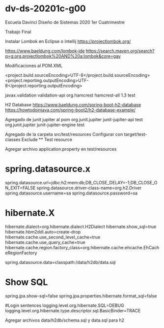 # dv-ds-20201c-g00
Escuela Davinci
Diseño de Sistemas
2020 1er Cuatrimestre

Trabajo Final


Instalar Lombok en Eclipse o Intellij
https://projectlombok.org/

https://www.baeldung.com/lombok-ide
https://search.maven.org/search?q=g:org.projectlombok%20AND%20a:lombok&core=gav

Modificaciones al POM.XML

<project.build.sourceEncoding>UTF-8</project.build.sourceEncoding>
<project.reporting.outputEncoding>UTF-8</project.reporting.outputEncoding>


<!-- https://mvnrepository.com/artifact/javax.validation/validation-api -->
<dependency>
    <groupId>javax.validation</groupId>
    <artifactId>validation-api</artifactId>
</dependency>

<!-- https://mvnrepository.com/artifact/org.hamcrest/hamcrest-all -->
<dependency>
    <groupId>org.hamcrest</groupId>
    <artifactId>hamcrest-all</artifactId>
    <version>1.3</version>
    <scope>test</scope>
</dependency>


H2 Database
https://www.baeldung.com/spring-boot-h2-database
https://howtodoinjava.com/spring-boot2/h2-database-example/

Agregado de junit jupiter al pom
<dependency>
    <groupId>org.junit.jupiter</groupId>
    <artifactId>junit-jupiter-api</artifactId>
    <scope>test</scope>
</dependency>
<dependency>
    <groupId>org.junit.jupiter</groupId>
    <artifactId>junit-jupiter-engine</artifactId>
    <scope>test</scope>
</dependency>

Agregado de la carpeta src/test/resources
Configurar con target/test-classes
Exclude **
Test resource

Agregar archivo application.property en test/resources
# spring.datasource.x
spring.datasource.url=jdbc:h2:mem:db;DB_CLOSE_DELAY=-1;DB_CLOSE_ON_EXIT=FALSE
spring.datasource.driver-class-name=org.h2.Driver
spring.datasource.username=sa
spring.datasource.password=sa

# hibernate.X
hibernate.dialect=org.hibernate.dialect.H2Dialect
hibernate.show_sql=true
hibernate.hbm2ddl.auto=create-drop
hibernate.cache.use_second_level_cache=true
hibernate.cache.use_query_cache=true
hibernate.cache.region.factory_class=org.hibernate.cache.ehcache.EhCacheRegionFactory

spring.datasource.data=classpath:/data/h2db/data.sql

# Show SQL
spring.jpa.show-sql=false
spring.jpa.properties.hibernate.format_sql=false

#Login sentences
logging.level.org.hibernate.SQL=DEBUG
logging.level.org.hibernate.type.descriptor.sql.BasicBinder=TRACE

Agregar archivos data/h2db/schema.sql y data.sql para h2




